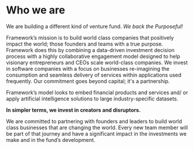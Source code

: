 # Who we are 
We are building a different kind of venture fund. *We back the Purposeful!*  

Framework’s mission is to build world class companies that positively impact the world; those founders and teams with a true purpose.
Framework does this by combining a data-driven investment decision process with a highly collaborative engagement model designed to help visionary entrepreneurs and CEOs scale world-class companies. We invest in software companies with a focus on businesses re-imagining the consumption and seamless delivery of services within applications used frequently. Our commitment goes beyond capital; it's a partnership.


Framework’s model looks to embed financial products and services and/ or apply artificial intelligence solutions to large industry-specific datasets. 

**In simpler terms, we invest in creators and disruptors.**

We are committed to partnering with founders and leaders to build world class businesses that are changing the world. Every new team member will be part of that journey and have a significant impact in the investments we make and in the fund’s development.
